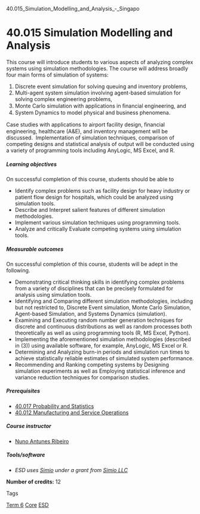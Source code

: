 40.015_Simulation_Modelling_and_Analysis_-_Singapo



40.015 Simulation Modelling and Analysis
========================================

This course will introduce students to various aspects of analyzing complex systems using simulation methodologies. The course will address broadly four main forms of simulation of systems:

1. Discrete event simulation for solving queuing and inventory problems,
2. Multi-agent system simulation involving agent-based simulation for solving complex engineering problems,
3. Monte Carlo simulation with applications in ﬁnancial engineering, and
4. System Dynamics to model physical and business phenomena.

Case studies with applications to airport facility design, ﬁnancial engineering, healthcare (A&E), and inventory management will be discussed.  Implementation of simulation techniques, comparison of competing designs and statistical analysis of output will be conducted using a variety of programming tools including AnyLogic, MS Excel, and R.

##### **Learning objectives**

On successful completion of this course, students should be able to

* Identify complex problems such as facility design for heavy industry or patient flow design for hospitals, which could be analyzed using simulation tools.
* Describe and Interpret salient features of different simulation methodologies.
* Implement various simulation techniques using programming tools.
* Analyze and critically Evaluate competing systems using simulation tools.

##### **Measurable outcomes**

On successful completion of this course, students will be adept in the following.

* Demonstrating critical thinking skills in identifying complex problems from a variety of disciplines that can be precisely formulated for analysis using simulation tools.
* Identifying and Comparing different simulation methodologies, including but not restricted to, Discrete Event simulation, Monte Carlo Simulation, Agent-based Simulation, and Systems Dynamics (simulation).
* Examining and Executing random number generation techniques for discrete and continuous distributions as well as random processes both theoretically as well as using programming tools (R, MS Excel, Python).
* Implementing the aforementioned simulation methodologies (described in (3)) using available software, for example, AnyLogic, MS Excel or R.
* Determining and Analyzing burn-in periods and simulation run times to achieve statistically reliable estimates of simulated system performance.
* Recommending and Ranking competing systems by Designing simulation experiments as well as Employing statistical inference and variance reduction techniques for comparison studies.

##### **Prerequisites**

* [40.017 Probability and Statistics](/course/40-017-probability-and-statistics/)
* [40.012 Manufacturing and Service Operations](/course/40-012-manufacturing-and-service-operations/)

##### **Course instructor**

* [Nuno Antunes Ribeiro](https://www.sutd.edu.sg/profile/nuno-antunes-ribeiro)

##### **Tools/software**

* *ESD uses [Simio](https://www.simio.com/) under a grant from [Simio LLC](https://www.simio.com/)*

**Number of credits:** 12

Tags

[Term 6](/education/undergraduate/courses/?course-term=859)
[Core](/education/undergraduate/courses/?course-type=852)
[ESD](/education/undergraduate/courses/?pillar-cluster=99)

